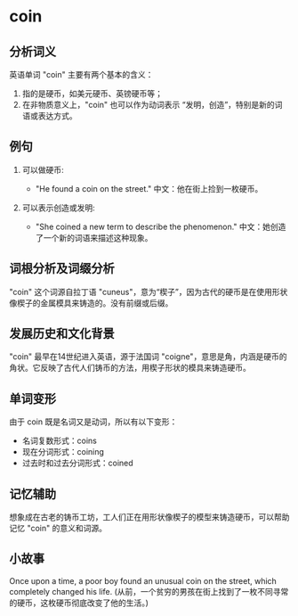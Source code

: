 # coin

## 分析词义

  

英语单词 "coin" 主要有两个基本的含义：

  

1.  指的是硬币，如美元硬币、英镑硬币等；
2.  在非物质意义上，"coin" 也可以作为动词表示 “发明，创造”，特别是新的词语或表达方式。

  

## 例句

  

1.  可以做硬币:
    
    *   "He found a coin on the street." 中文：他在街上捡到一枚硬币。
    
      
    
2.  可以表示创造或发明:
    
    *   "She coined a new term to describe the phenomenon." 中文：她创造了一个新的词语来描述这种现象。
    
      
    

  

## 词根分析及词缀分析

  

"coin" 这个词源自拉丁语 "cuneus"，意为“楔子”，因为古代的硬币是在使用形状像楔子的金属模具来铸造的。没有前缀或后缀。

  

## 发展历史和文化背景

  

"coin" 最早在14世纪进入英语，源于法国词 "coigne"，意思是角，内涵是硬币的角状。它反映了古代人们铸币的方法，用楔子形状的模具来铸造硬币。

  

## 单词变形

  

由于 coin 既是名词又是动词，所以有以下变形：

  

*   名词复数形式：coins
*   现在分词形式：coining
*   过去时和过去分词形式：coined

  

## 记忆辅助

  

想象成在古老的铸币工坊，工人们正在用形状像楔子的模型来铸造硬币，可以帮助记忆 "coin" 的意义和词源。

  

## 小故事

  

Once upon a time, a poor boy found an unusual coin on the street, which completely changed his life. (从前，一个贫穷的男孩在街上找到了一枚不同寻常的硬币，这枚硬币彻底改变了他的生活。)
